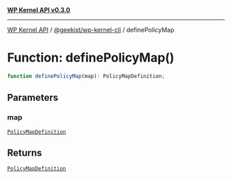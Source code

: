 [**WP Kernel API v0.3.0**](../../../README.md)

---

[WP Kernel API](../../../README.md) / [@geekist/wp-kernel-cli](../README.md) / definePolicyMap

# Function: definePolicyMap()

```ts
function definePolicyMap(map): PolicyMapDefinition;
```

## Parameters

### map

[`PolicyMapDefinition`](../type-aliases/PolicyMapDefinition.md)

## Returns

[`PolicyMapDefinition`](../type-aliases/PolicyMapDefinition.md)
